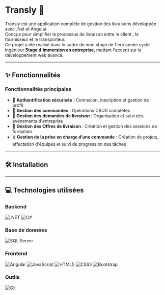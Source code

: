 # Transly 🚚

Transly est une application complète de gestion des livraisons développée avec .Net et Angular.  
Conçue pour simplifier le processus de livraison entre le client , le fournisseur et le transporteur.  
Ce projet a été réalisé dans le cadre  de mon stage de 1 ere année cycle ingénieur **Stage d'immersion en entreprise**, mettant l'accent sur le développement web avancé.

---

## ✨ Fonctionnalités

### **Fonctionnalités principales**
- 🔐 **Authentification sécurisée** : Connexion, inscription et gestion de profil  
- 🧾 **Gestion des commandes** : Opérations CRUD complètes  
- 🚚 **Gestion des demandes de livraison** : Organisation et suivi des événements d'entreprise  
- 📨 **Gestion des Offres de livraison** : Création et gestion des sessions de formation  
- ⏳  **Gestion de la prise en charge d’une commande** : Création de projets, affectation d'équipes et suivi de progression des tâches
  
---
## 🛠️ Installation

---
## 💻 Technologies utilisées

### Backend
![.NET](https://img.shields.io/badge/-.NET%208.0-blueviolet?logo=dotnet)
![C#](https://img.shields.io/badge/C%23-239120?logo=unity&logoColor=white&style=flat)

### Base de données
![SQL Server](https://img.shields.io/badge/Microsoft_SQL_Server-CC2927)

### Frontend
![Angular](https://img.shields.io/badge/Angular-DD0031?logo=angular&logoColor=fff&style=flat)
![JavaScript](https://img.shields.io/badge/JavaScript-ES6-F7DF1E?logo=javascript)
![HTML5](https://img.shields.io/badge/HTML5-E34F26?logo=html5&logoColor=white)
![CSS3](https://img.shields.io/badge/CSS3-1572B6?logo=css3&logoColor=white)
![Bootstrap](https://img.shields.io/badge/Bootstrap-5-7952B3?logo=bootstrap)

### Outils
![Git](https://img.shields.io/badge/Git-F05032?logo=git&logoColor=white)
